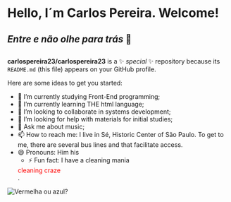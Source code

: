 # Hello, I´m Carlos Pereira. Welcome!  
## *Entre e não olhe para trás*      :rotating_light: <h2>

**carlospereira23/carlospereira23** is a ✨ _special_ ✨ repository because its `README.md` (this file) appears on your GitHub profile.

Here are some ideas to get you started:

- 🔭 I’m currently studying Front-End programming;
- 🌱 I’m currently learning THE html language;
- 👯 I’m looking to collaborate in systems development;
- 🤔 I’m looking for help with materials for initial studies;
- 💬 Ask me about music;
- 📫 How to reach me: I live in Sé, Historic Center of São Paulo. To get to me, there are several bus lines and that facilitate access.
- 😄 Pronouns: Him his
  - ⚡ Fun fact: I have a cleaning mania 
  <div style="color:red">cleaning craze</div>.




![Vermelha ou azul?](https://pbs.twimg.com/profile_images/1165633727210446851/OCpQxVOV_400x400.jpg)
